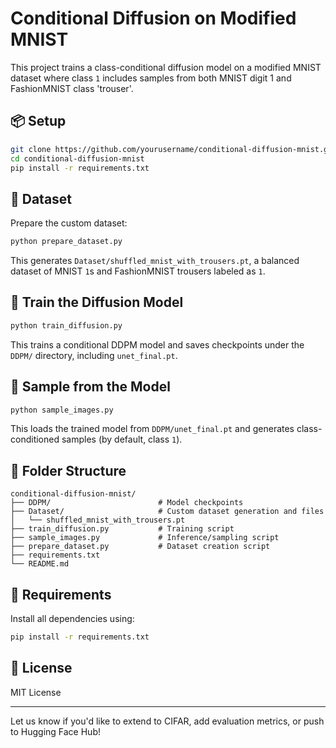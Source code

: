 # Conditional Diffusion on Modified MNIST

This project trains a class-conditional diffusion model on a modified MNIST dataset where class `1` includes samples from both MNIST digit 1 and FashionMNIST class 'trouser'.

## 📦 Setup

```bash
git clone https://github.com/yourusername/conditional-diffusion-mnist.git
cd conditional-diffusion-mnist
pip install -r requirements.txt
```

## 📄 Dataset

Prepare the custom dataset:
```bash
python prepare_dataset.py
```
This generates `Dataset/shuffled_mnist_with_trousers.pt`, a balanced dataset of MNIST `1`s and FashionMNIST trousers labeled as `1`.

## 🧨 Train the Diffusion Model

```bash
python train_diffusion.py
```
This trains a conditional DDPM model and saves checkpoints under the `DDPM/` directory, including `unet_final.pt`.

## 🎨 Sample from the Model

```bash
python sample_images.py
```
This loads the trained model from `DDPM/unet_final.pt` and generates class-conditioned samples (by default, class `1`).

## 📁 Folder Structure
```
conditional-diffusion-mnist/
├── DDPM/                        # Model checkpoints
├── Dataset/                     # Custom dataset generation and files
│   └── shuffled_mnist_with_trousers.pt
├── train_diffusion.py           # Training script
├── sample_images.py             # Inference/sampling script
├── prepare_dataset.py           # Dataset creation script
├── requirements.txt
└── README.md
```

## 🧪 Requirements
Install all dependencies using:
```bash
pip install -r requirements.txt
```

## 📝 License
MIT License

---
Let us know if you'd like to extend to CIFAR, add evaluation metrics, or push to Hugging Face Hub!
